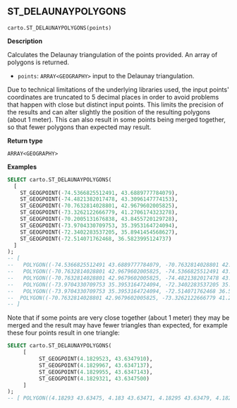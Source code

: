 ## ST_DELAUNAYPOLYGONS

```sql:signature
carto.ST_DELAUNAYPOLYGONS(points)
```

**Description**

Calculates the Delaunay triangulation of the points provided. An array of polygons is returned.

* `points`: `ARRAY<GEOGRAPHY>` input to the Delaunay triangulation.

Due to technical limitations of the underlying libraries used, the input points' coordinates are truncated to 5 decimal places in order to avoid problems that happen with close but distinct input points. This limits the precision of the results and can alter slightly the position of the resulting polygons (about 1 meter). This can also result in some points being merged together, so that fewer polygons than expected may result.

**Return type**

`ARRAY<GEOGRAPHY>`

**Examples**

```sql
SELECT carto.ST_DELAUNAYPOLYGONS(
  [
    ST_GEOGPOINT(-74.5366825512491, 43.6889777784079),
    ST_GEOGPOINT(-74.4821382017478, 43.3096147774153),
    ST_GEOGPOINT(-70.7632814028801, 42.9679602005825),
    ST_GEOGPOINT(-73.3262122666779, 41.2706174323278),
    ST_GEOGPOINT(-70.2005131676838, 43.8455720129728),
    ST_GEOGPOINT(-73.9704330709753, 35.3953164724094),
    ST_GEOGPOINT(-72.3402283537205, 35.8941454568627),
    ST_GEOGPOINT(-72.514071762468, 36.5823995124737)
  ]
);
-- [
--   POLYGON((-74.5366825512491 43.6889777784079, -70.7632814028801 42.9679602005825, -70.2005131676838 43.8455720129728, -74.5366825512491 43.6889777784079)),
--   POLYGON((-70.7632814028801 42.9679602005825, -74.5366825512491 43.6889777784079, -74.4821382017478 43.3096147774153, -70.7632814028801 42.9679602005825)),
--   POLYGON((-70.7632814028801 42.9679602005825, -74.4821382017478 43.3096147774153, -73.3262122666779 41.2706174323278, -70.7632814028801 42.9679602005825)),
--   POLYGON((-73.9704330709753 35.3953164724094, -72.3402283537205 35.8941454568627, -72.514071762468 36.5823995124737, -73.9704330709753 35.3953164724094)),
--   POLYGON((-73.9704330709753 35.3953164724094, -72.514071762468 36.5823995124737, -73.3262122666779 41.2706174323278, -73.9704330709753 35.3953164724094)),
--  POLYGON((-70.7632814028801 42.9679602005825, -73.3262122666779 41.2706174323278, -72.514071762468 36.5823995124737, -70.7632814028801 42.9679602005825))]
-- ]
```

Note that if some points are very close together (about 1 meter) they may be merged and the result may have fewer triangles than expected, for example these four points result in one triangle:

```sql
SELECT carto.ST_DELAUNAYPOLYGONS(
     [
          ST_GEOGPOINT(4.1829523, 43.6347910),
          ST_GEOGPOINT(4.1829967, 43.6347137),
          ST_GEOGPOINT(4.1829955, 43.6347143),
          ST_GEOGPOINT(4.1829321, 43.6347500)
     ]
);
-- [ POLYGON((4.18293 43.63475, 4.183 43.63471, 4.18295 43.63479, 4.18293 43.63475)) ]
```
